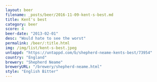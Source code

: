 ```yaml
---
layout: beer
filename: _posts/beer/2016-11-09-kent-s-best.md
title: Kent's best
category: beer
score: 4
beer-date: "2013-02-01"
desc: "Would hate to see the worst"
permalink: /beer/:title.html
img: /img/list/kent-s-best.jpeg
untappd: "https://untappd.com/b/shepherd-neame-kents-best/73954"
country: "England"
brewery: "Shepherd Neame"
breweryURL: "/brewery/shepherd-neame.html"
style: "English Bitter"
---
```


